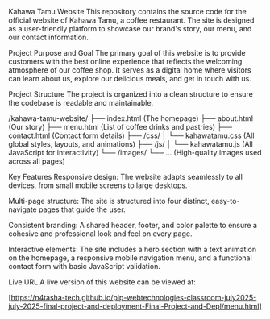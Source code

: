 Kahawa Tamu Website
This repository contains the source code for the official website of Kahawa Tamu, a coffee restaurant.
The site is designed as a user-friendly platform to showcase our brand's story, our menu, and our contact information.

Project Purpose and Goal
The primary goal of this website is to provide customers with the best online experience that reflects the welcoming atmosphere of our coffee shop.
It serves as a digital home where visitors can learn about us, explore our delicious meals, and get in touch with us.

Project Structure
The project is organized into a clean structure to ensure the codebase is readable and maintainable.

/kahawa-tamu-website/
├── index.html  (The homepage)
├── about.html  (Our story)
├── menu.html   (List of coffee drinks and pastries)
├── contact.html (Contact form details)
├── /css/
│   └── kahawatamu.css (All global styles, layouts, and animations)
├── /js/
│   └── kahawatamu.js  (All JavaScript for interactivity)
└── /images/
    └── ...     (High-quality images used across all pages)

Key Features
Responsive design: The website adapts seamlessly to all devices, from small mobile screens to large desktops.

Multi-page structure: The site is structured into four distinct, easy-to-navigate pages that guide the user.

Consistent branding: A shared header, footer, and color palette to ensure a cohesive and professional look and feel on every page.

Interactive elements: The site includes a hero section with a text animation on the homepage, a responsive mobile navigation menu, and a functional contact form with basic JavaScript validation.

Live URL
A live version of this website can be viewed at:

[https://n4tasha-tech.github.io/plp-webtechnologies-classroom-july2025-july-2025-final-project-and-deployment-Final-Project-and-Depl/menu.html]

